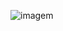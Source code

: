 ![imagem]([https://www.google.com/url?sa=i&url=https%3A%2F%2Fwww.pngitem.com%2Fmiddle%2FiTJmJbb_file-duke3d-java-duke-hd-png-download%2F&psig=AOvVaw1lO-VBsZAU06wCPIlg0j0F&ust=1726183024893000&source=images&cd=vfe&opi=89978449&ved=0CBQQjRxqFwoTCIjHvJiDvIgDFQAAAAAdAAAAABAE](https://www.pngitem.com/pimgs/m/216-2167707_file-duke3d-java-duke-hd-png-download.png))
